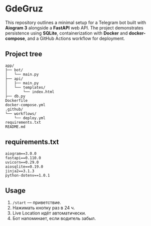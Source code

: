 # GdeGruz

This repository outlines a minimal setup for a Telegram bot built with **Aiogram 3** alongside a **FastAPI** web API. The project demonstrates persistence using **SQLite**, containerization with **Docker** and **docker-compose**, and a GitHub Actions workflow for deployment.

## Project tree

```text
app/
├── bot/
│   └── main.py
├── api/
│   ├── main.py
│   └── templates/
│       └── index.html
├── db.py
Dockerfile
docker-compose.yml
.github/
└── workflows/
    └── deploy.yml
requirements.txt
README.md
```

## requirements.txt

```text
aiogram==3.0.0
fastapi==0.110.0
uvicorn==0.29.0
aiosqlite==0.19.0
jinja2==3.1.3
python-dotenv==1.0.1
```

## Usage

1. `/start` — приветствие.
2. Нажимать кнопку раз в 24 ч.
3. Live Location идёт автоматически.
4. Бот напоминает, если водитель забыл.